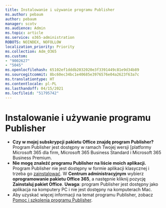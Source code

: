 ```yaml
---
title: Instalowanie i używanie programu Publisher
ms.author: pebaum
author: pebaum
manager: scotv
ms.audience: Admin
ms.topic: article
ms.service: o365-administration
ROBOTS: NOINDEX, NOFOLLOW
localization_priority: Priority
ms.collection: Adm_O365
ms.custom:
- "9002627"
- "5045"
ms.openlocfilehash: 65102ef1dddb2032020e3f3391449c81e9d34b89
ms.sourcegitcommit: 8bc60ec34bc1e40685e3976576e04a2623f63a7c
ms.translationtype: HT
ms.contentlocale: pl-PL
ms.lasthandoff: 04/15/2021
ms.locfileid: "51795742"
---
```

# <a name="install-and-use-publisher"></a>Instalowanie i używanie programu Publisher

- **Czy w mojej subskrypcji pakietu Office znajdę program Publisher?** Program Publisher jest dostępny w ramach Twojej wersji [platformy Microsoft 365 dla firm, Microsoft 365 Business Standard i Microsoft 365 Business Premium.
- **Nie mogę znaleźć programu Publisher na liście moich aplikacji.**  Program Publisher nie jest dostępny w formie aplikacji klasycznej i trzeba go [zainstalować](https://support.office.com/article/Install-Office-apps-from-Office-365-dcf2d841-dac7-455b-9a77-fc8f7ee92702). W **Centrum administracyjnym** wybierz **oprogramowanie pakietu Office 365**, a następnie kliknij pozycję **Zainstaluj pakiet Office**. **Uwaga**: program Publisher jest dostępny jako aplikacja na komputery PC i nie jest dostępny na komputerach Mac.
- Aby uzyskać więcej informacji na temat programu Publisher, zobacz [Pomoc i szkolenia programu Publisher](https://support.office.com/publisher).
